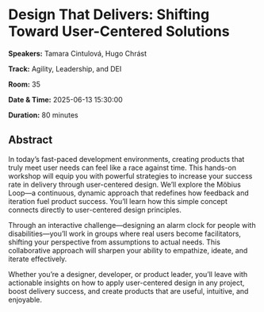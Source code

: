 # Design That Delivers: Shifting Toward User-Centered Solutions

**Speakers:** Tamara Cintulová, Hugo Chrást
                    
**Track:** Agility, Leadership, and DEI
                    
**Room:** 35
                    
**Date & Time:** 2025-06-13 15:30:00
                    
**Duration:** 80 minutes
                    
## Abstract
                    
In today’s fast-paced development environments, creating products that truly meet user needs can feel like a race against time. This hands-on workshop will equip you with powerful strategies to increase your success rate in delivery through user-centered design. We’ll explore the Möbius Loop—a continuous, dynamic approach that redefines how feedback and iteration fuel product success. You’ll learn how this simple concept connects directly to user-centered design principles. 

Through an interactive challenge—designing an alarm clock for people with disabilities—you’ll work in groups where real users become facilitators, shifting your perspective from assumptions to actual needs. This collaborative approach will sharpen your ability to empathize, ideate, and iterate effectively.

Whether you’re a designer, developer, or product leader, you’ll leave with actionable insights on how to apply user-centered design in any project, boost delivery success, and create products that are useful, intuitive, and enjoyable.
